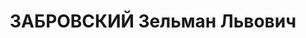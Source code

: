 ---
title: ЗАБРОВСКИЙ Зельман Львович
description: "народився 1904, у м.Ліозно Білоруської РСР, єврей, освіта вища.. \n\
  \  Проживав у м.Херсоні по вул.Радянській, 9. \n  Заарештований 09.08.37 р. за участь\
  \ у контрреволюційній троцкістській організації. \n  Засуджений 28.12.37 р. Верховним\
  \ Судом СРСР до розстрілу з конфіскацією майна. \n  Вирок виконано 28.12.37 р. у\
  \ м.Києві. \n  Рішенням прокурора Херсонської області від 13.12.93 р. реабілітований."
---